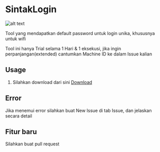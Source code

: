 # SintakLogin
![alt text](https://image.ibb.co/by8DZc/sintaklogin_git.png "Sintak Login v1.0")

Tool yang mendapatkan default password untuk login unika, khususnya untuk wifi

Tool ini hanya Trial selama 1 Hari & 1 eksekusi, jika ingin perpanjangan(extended) cantumkan Machine ID ke dalam Issue kalian
## Usage
1. Silahkan download dari sini [Download](https://github.com/lintangtimur/SintakLogin/releases)
## Error
Jika menemui error silahkan buat New Issue di tab Issue, dan jelaskan secara detail

## Fitur baru
Silahkan buat pull request
